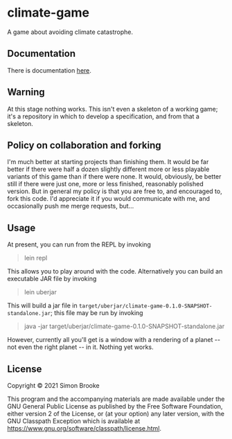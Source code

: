 # climate-game

A game about avoiding climate catastrophe.

## Documentation

There is documentation [here](https://simon-brooke.github.io/climate-game/).

## Warning

At this stage nothing works. This isn't even a skeleton of a working game; it's a repository in which to develop a specification, and from that a skeleton.

## Policy on collaboration and forking

I'm much better at starting projects than finishing them. It would be far better if there were half a dozen slightly different more or less playable variants of this game than if there were none. It would, obviously, be better still if there were just one, more or less finished, reasonably polished version. But in general my policy is that you are free to, and encouraged to, fork this code. I'd appreciate it if you would communicate with me, and occasionally push me merge requests, but...

## Usage

At present, you can run from the REPL by invoking

> lein repl

This allows you to play around with the code. Alternatively you can build an executable JAR file by invoking

> lein uberjar

This will build a jar file in `target/uberjar/climate-game-0.1.0-SNAPSHOT-standalone.jar`; this file may be run by invoking

> java -jar target/uberjar/climate-game-0.1.0-SNAPSHOT-standalone.jar

However, currently all you'll get is a window with a rendering of a planet -- not even the right planet -- in it. Nothing yet works.

## License

Copyright © 2021 Simon Brooke

This program and the accompanying materials are made available under the
GNU General Public License as published by the Free Software Foundation, 
either version 2 of the License, or (at your option) any later version, 
with the GNU Classpath Exception which is available
at https://www.gnu.org/software/classpath/license.html.
